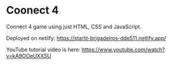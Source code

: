 # Coonect 4

Connect 4 game using just HTML, CSS and JavaScript.

Deployed on netlify: https://starlit-brigadeiros-dde511.netlify.app/

YouTube tutorial video is here: https://www.youtube.com/watch?v=kA9OOeUXXSU
